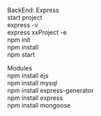 BackEnd: Express      
start project   
express -v  
express xxProject -e  
npm init  
npm install  
npm start  
  
Modules  
npm install ejs  
npm install mysql  
npm install express-generator  
npm install express  
npm install mongoose  